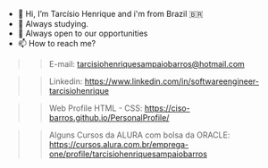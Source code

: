 - 👋 Hi, I’m Tarcísio Henrique and i'm from Brazil 🇧🇷
- 🌱 Always studying.
- 👀 Always open to our opportunities
- 📫 How to reach me? 

>> E-mail: tarcisiohenriquesampaiobarros@hotmail.com

>> Linkedin: https://www.linkedin.com/in/softwareengineer-tarcisiohenrique

>> Web Profile HTML - CSS: https://ciso-barros.github.io/PersonalProfile/

>> Alguns Cursos da ALURA com bolsa da ORACLE: https://cursos.alura.com.br/emprega-one/profile/tarcisiohenriquesampaiobarros

<!---
Ciso-Barros/Ciso-Barros is a ✨ special ✨ repository because its `README.md` (this file) appears on your GitHub profile.
You can click the Preview link to take a look at your changes.
--->
